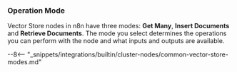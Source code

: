 ### Operation Mode

Vector Store nodes in n8n have three modes: **Get Many**, **Insert Documents** and **Retrieve Documents**. The mode you select determines the operations you can perform with the node and what inputs and outputs are available.

--8<-- "_snippets/integrations/builtin/cluster-nodes/common-vector-store-modes.md"
